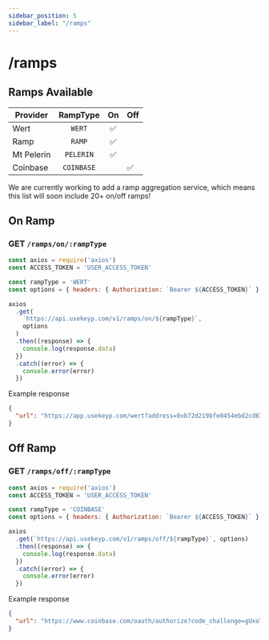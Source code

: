 ```yaml
---
sidebar_position: 5
sidebar_label: "/ramps"
---
```


# /ramps

## Ramps Available

| Provider   |  RampType  |  On   | Off |
| ---------- | :--------: | :---: | --- |
| Wert       |   `WERT`   |   ✅   |     |
| Ramp       |   `RAMP`   |   ✅   |     |
| Mt Pelerin | `PELERIN`  |   ✅   |     |
| Coinbase   | `COINBASE` |       | ✅   |



We are currently working to add a ramp aggregation service, which means this list will soon include 20+ on/off ramps!

## On Ramp 

### GET `/ramps/on/:rampType`

```js
const axios = require('axios')
const ACCESS_TOKEN = 'USER_ACCESS_TOKEN'

const rampType = 'WERT'
const options = { headers: { Authorization: `Bearer ${ACCESS_TOKEN}` } }

axios
  .get(
    `https://api.usekeyp.com/v1/ramps/on/${rampType}`,
    options
  )
  .then((response) => {
    console.log(response.data)
  })
  .catch((error) => {
    console.error(error)
  })
```

Example response

```json
{
  "url": "https://app.usekeyp.com/wert?address=0xb72d219bfe0454ebd2cd679ff020a394acf9c6fe"
}
```

## Off Ramp 

### GET `/ramps/off/:rampType`

```js
const axios = require('axios')
const ACCESS_TOKEN = 'USER_ACCESS_TOKEN'

const rampType = 'COINBASE'
const options = { headers: { Authorization: `Bearer ${ACCESS_TOKEN}` } }

axios
  .get(`https://api.usekeyp.com/v1/ramps/off/${rampType}`, options)
  .then((response) => {
    console.log(response.data)
  })
  .catch((error) => {
    console.error(error)
  })
```

Example response

```json
{
  "url": "https://www.coinbase.com/oauth/authorize?code_challenge=gUxoT6AHdvXrjQXtxW7QAVS53RnH5v6q80hrhIp8_e4&code_challenge_method=S256&client_id=d71f130f740a580493825b0ae8511f1b72d48661217faab9d78f61f9cd4400d9&scope=wallet%3Aaccounts%3Aread%2Cwallet%3Aaccounts%3Acreate%2Cwallet%3Aaddresses%3Aread%2Cwallet%3Aaddresses%3Acreate%2Cwallet%3Auser%3Aemail&redirect_uri=https%3A%2F%2Fapp.usekeyp.com%2Fredirect%2Fcoinbase&referral=gallag_jq&account_currency=ETH&response_type=code&state=0ee456c4-a219-4b2e-8fdc-6419b0b6c73d"
}
```